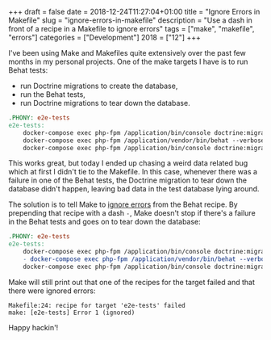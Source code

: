 +++
draft = false
date = 2018-12-24T11:27:04+01:00
title = "Ignore Errors in Makefile"
slug = "ignore-errors-in-makefile"
description = "Use a dash in front of a recipe in a Makefile to ignore errors"
tags = ["make", "makefile", "errors"]
categories = ["Development"]
2018 = ["12"]
+++

I've been using Make and Makefiles quite extensively over the past few months in my personal projects. One of the make targets I have is to run Behat tests:

 - run Doctrine migrations to create the database,
 - run the Behat tests,
 - run Doctrine migrations to tear down the database.

```Makefile
.PHONY: e2e-tests
e2e-tests:
	docker-compose exec php-fpm /application/bin/console doctrine:migrations:migrate -n -q --env=test
	docker-compose exec php-fpm /application/vendor/bin/behat --verbose
	docker-compose exec php-fpm /application/bin/console doctrine:migrations:migrate first -n -q --env=test
```

This works great, but today I ended up chasing a weird data related bug which at first I didn't tie to the Makefile. In this case, whenever there was a failure in one of the Behat tests, the Doctrine migration to tear down the database didn't happen, leaving bad data in the test database lying around.

The solution is to tell Make to [ignore errors](http://www.gnu.org/software/make/manual/make.html#Errors) from the Behat recipe. By prepending that recipe with a dash `-`, Make doesn't stop if there's a failure in the Behat tests and goes on to tear down the database:

```Makefile
.PHONY: e2e-tests
e2e-tests:
	docker-compose exec php-fpm /application/bin/console doctrine:migrations:migrate -n -q --env=test
	- docker-compose exec php-fpm /application/vendor/bin/behat --verbose
	docker-compose exec php-fpm /application/bin/console doctrine:migrations:migrate first -n -q --env=test
```

Make will still print out that one of the recipes for the target failed and that there were ignored errors:

```text
Makefile:24: recipe for target 'e2e-tests' failed
make: [e2e-tests] Error 1 (ignored)
```

Happy hackin'!
